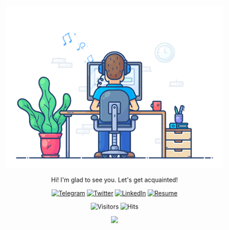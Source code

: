 <div align="center" width="50">

<img src="images/developer.gif" href="https://github.com/just-sultanov" alt="Ilshat Sultanov" width="550"/><br>

Hi! I'm glad to see you. Let's get acquainted!

[![Telegram](https://img.shields.io/badge/telegram-just_sultanov?style=flat&&color=black&label&logo=telegram)](https://t.me/just_sultanov)
[![Twitter](https://img.shields.io/badge/twitter-just_sultanov?style=flat&&color=black&label&logo=twitter)](https://twitter.com/just_sultanov)
[![LinkedIn](https://img.shields.io/badge/linkedin-just_sultanov?style=flat&&color=black&label&logo=linkedin)](https://www.linkedin.com/in/just-sultanov)
[![Resume](https://img.shields.io/badge/pdf-just_sultanov?style=flat&color=blue&label=%20resume&logo=libreoffice)](resume.pdf)

![Visitors](https://komarev.com/ghpvc/?username=just-sultanov&label=visitors&color=green)
![Hits](https://hits.seeyoufarm.com/api/count/incr/badge.svg?url=https%3A%2F%2Fgithub.com%2Fjust-sultanov&title=hits)

![](https://hit.yhype.me/github/profile?user_id=6501329)

</div>
